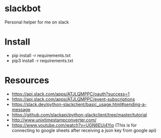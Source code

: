 # slackbot
Personal helper for me on slack

# Install
- pip install -r requirements.txt
- pip3 install -r requirements.txt

# Resources 
- https://api.slack.com/apps/ATJLQMPPC/oauth?success=1
- https://api.slack.com/apps/ATJLQMPPC/event-subscriptions
- https://slack.dev/python-slackclient/basic_usage.html#sending-a-message
- https://github.com/slackapi/python-slackclient/tree/master/tutorial
- http://www.unixtimestampconverter.com/
- https://www.youtube.com/watch?v=UGN6EUi4Yio (This is for connecting to google sheets after receiving a json key from google api)
